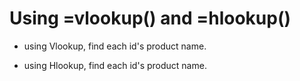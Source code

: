 # Using =vlookup() and =hlookup()

- using Vlookup, find each id's product name.

- using Hlookup, find each id's product name.